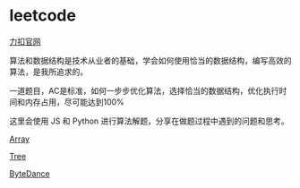 # leetcode

[力扣官网](https://leetcode-cn.com/)

算法和数据结构是技术从业者的基础，学会如何使用恰当的数据结构，编写高效的算法，是我所追求的。

一道题目，AC是标准，如何一步步优化算法，选择恰当的数据结构，优化执行时间和内存占用，尽可能达到100%

这里会使用 JS 和 Python 进行算法解题，分享在做题过程中遇到的问题和思考。

[Array](Array.md)

[Tree](Tree.md)

[ByteDance](ByteDance.md)
